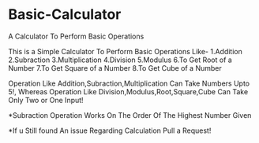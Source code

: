 # Basic-Calculator
A Calculator To Perform Basic Operations

This is a Simple Calculator To Perform Basic Operations Like-
1.Addition
2.Subraction
3.Multiplication
4.Division
5.Modulus
6.To Get Root of a Number
7.To Get Square of a Number
8.To Get Cube of a Number 

Operation Like Addition,Subraction,Multiplication Can Take Numbers Upto 5!,
Whereas Operation Like Division,Modulus,Root,Square,Cube Can Take Only Two or One Input!

*Subraction Operation Works On The Order Of The Highest Number Given

*If u Still found An issue Regarding Calculation Pull a Request!
